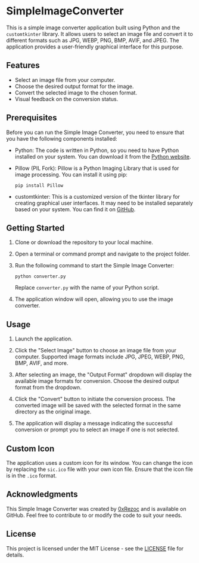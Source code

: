 # SimpleImageConverter

This is a simple image converter application built using Python and the `customtkinter` library. It allows users to select an image file and convert it to different formats such as JPG, WEBP, PNG, BMP, AVIF, and JPEG. The application provides a user-friendly graphical interface for this purpose.

## Features

- Select an image file from your computer.
- Choose the desired output format for the image.
- Convert the selected image to the chosen format.
- Visual feedback on the conversion status.

## Prerequisites

Before you can run the Simple Image Converter, you need to ensure that you have the following components installed:

- Python: The code is written in Python, so you need to have Python installed on your system. You can download it from the [Python website](https://www.python.org/).

- Pillow (PIL Fork): Pillow is a Python Imaging Library that is used for image processing. You can install it using pip:

  ```
  pip install Pillow
  ```

- customtkinter: This is a customized version of the tkinter library for creating graphical user interfaces. It may need to be installed separately based on your system. You can find it on [GitHub](https://github.com/TomSchimansky/CustomTkinter).

## Getting Started

1. Clone or download the repository to your local machine.

2. Open a terminal or command prompt and navigate to the project folder.

3. Run the following command to start the Simple Image Converter:

   ```
   python converter.py
   ```

   Replace `converter.py` with the name of your Python script.

4. The application window will open, allowing you to use the image converter.

## Usage

1. Launch the application.

2. Click the "Select Image" button to choose an image file from your computer. Supported image formats include JPG, JPEG, WEBP, PNG, BMP, AVIF, and more.

3. After selecting an image, the "Output Format" dropdown will display the available image formats for conversion. Choose the desired output format from the dropdown.

4. Click the "Convert" button to initiate the conversion process. The converted image will be saved with the selected format in the same directory as the original image.

5. The application will display a message indicating the successful conversion or prompt you to select an image if one is not selected.

## Custom Icon

The application uses a custom icon for its window. You can change the icon by replacing the `sic.ico` file with your own icon file. Ensure that the icon file is in the `.ico` format.

## Acknowledgments

This Simple Image Converter was created by [0xRezoc](https://github.com/0xRezoc) and is available on GitHub. Feel free to contribute to or modify the code to suit your needs.

## License

This project is licensed under the MIT License - see the [LICENSE](LICENSE) file for details.

